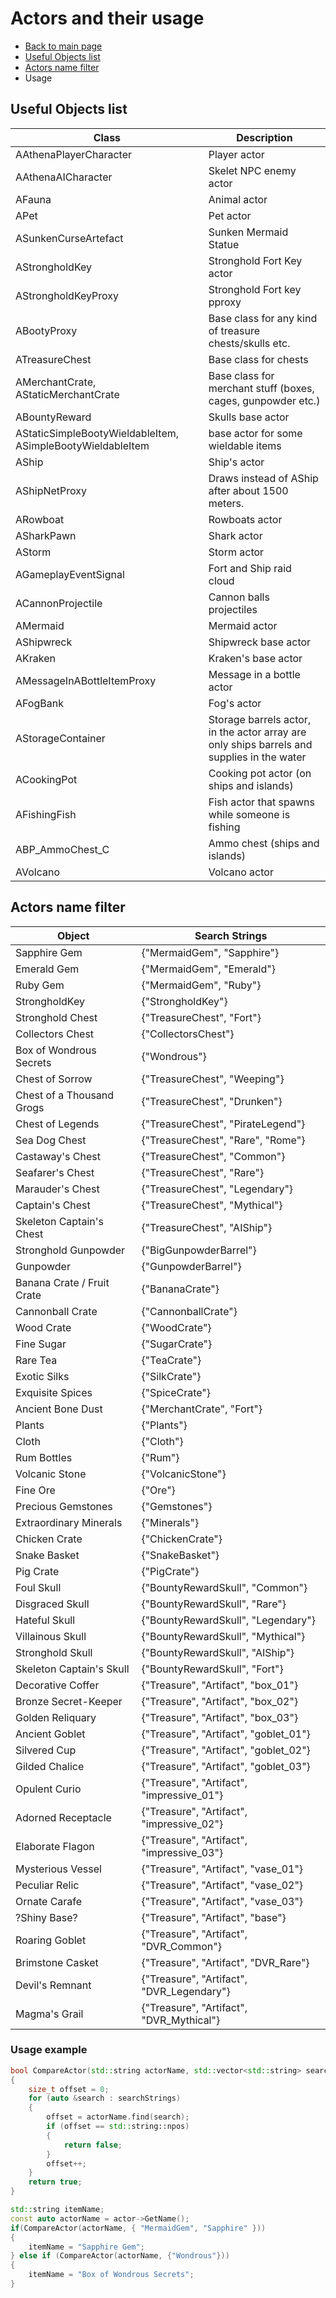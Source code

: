 
# Actors and their usage
* [Back to main page](README.md)
* [Useful Objects list](#useful-objects-list)
* [Actors name filter](#actors-name-filter)
* Usage

## Useful Objects list
Class | Description
----- | ----------------
AAthenaPlayerCharacter | Player actor
AAthenaAICharacter | Skelet NPC enemy actor
AFauna | Animal actor
APet | Pet actor
ASunkenCurseArtefact | Sunken Mermaid Statue
AStrongholdKey | Stronghold Fort Key actor
AStrongholdKeyProxy | Stronghold Fort key pproxy
ABootyProxy | Base class for any kind of treasure chests/skulls etc.
ATreasureChest | Base class for chests
AMerchantCrate, AStaticMerchantCrate | Base class for merchant stuff (boxes, cages, gunpowder etc.)
ABountyReward | Skulls base actor
AStaticSimpleBootyWieldableItem, ASimpleBootyWieldableItem | base actor for some wieldable items
AShip | Ship's actor
AShipNetProxy | Draws instead of AShip after about 1500 meters.
ARowboat | Rowboats actor
ASharkPawn | Shark actor
AStorm | Storm actor
AGameplayEventSignal | Fort and Ship raid cloud
ACannonProjectile | Cannon balls projectiles
AMermaid | Mermaid actor
AShipwreck | Shipwreck base actor
AKraken | Kraken's base actor
AMessageInABottleItemProxy | Message in a bottle actor
AFogBank | Fog's actor
AStorageContainer | Storage barrels actor, in the actor array are only ships barrels and supplies in the water
ACookingPot | Cooking pot actor (on ships and islands)
AFishingFish | Fish actor that spawns while someone is fishing
ABP_AmmoChest_C | Ammo chest (ships and islands)
AVolcano | Volcano actor


## Actors name filter
Object | Search Strings
------ | ----------------
Sapphire Gem | {"MermaidGem", "Sapphire"}
Emerald Gem | {"MermaidGem", "Emerald"}
Ruby Gem | {"MermaidGem", "Ruby"}
StrongholdKey | {"StrongholdKey"}
Stronghold Chest | {"TreasureChest", "Fort"}
Collectors Chest | {"CollectorsChest"}
Box of Wondrous Secrets | {"Wondrous"}
Chest of Sorrow | {"TreasureChest", "Weeping"}
Chest of a Thousand Grogs | {"TreasureChest", "Drunken"}
Chest of Legends | {"TreasureChest", "PirateLegend"}
Sea Dog Chest | {"TreasureChest", "Rare", "Rome"}
Castaway's Chest | {"TreasureChest", "Common"}
Seafarer's Chest | {"TreasureChest", "Rare"}
Marauder's Chest | {"TreasureChest", "Legendary"}
Captain's Chest | {"TreasureChest", "Mythical"}
Skeleton Captain's Chest | {"TreasureChest", "AIShip"}
Stronghold Gunpowder | {"BigGunpowderBarrel"}
Gunpowder | {"GunpowderBarrel"}
Banana Crate / Fruit Crate | {"BananaCrate"}
Cannonball Crate | {"CannonballCrate"}			
Wood Crate | {"WoodCrate"}
Fine Sugar | {"SugarCrate"}
Rare Tea | {"TeaCrate"}
Exotic Silks | {"SilkCrate"}
Exquisite Spices | {"SpiceCrate"}
Ancient Bone Dust | {"MerchantCrate", "Fort"}
Plants | {"Plants"}
Cloth | {"Cloth"}
Rum Bottles | {"Rum"}
Volcanic Stone | {"VolcanicStone"}
Fine Ore | {"Ore"}
Precious Gemstones | {"Gemstones"}
Extraordinary Minerals | {"Minerals"}
Chicken Crate | {"ChickenCrate"}
Snake Basket | {"SnakeBasket"}
Pig Crate | {"PigCrate"}
Foul Skull | {"BountyRewardSkull", "Common"}
Disgraced Skull | {"BountyRewardSkull", "Rare"}
Hateful Skull | {"BountyRewardSkull", "Legendary"}
Villainous Skull | {"BountyRewardSkull", "Mythical"}
Stronghold Skull | {"BountyRewardSkull", "AIShip"}
Skeleton Captain's Skull | {"BountyRewardSkull", "Fort"}
Decorative Coffer | {"Treasure", "Artifact", "box_01"}
Bronze Secret-Keeper | {"Treasure", "Artifact", "box_02"}
Golden Reliquary | {"Treasure", "Artifact", "box_03"}
Ancient Goblet | {"Treasure", "Artifact", "goblet_01"}
Silvered Cup | {"Treasure", "Artifact", "goblet_02"}
Gilded Chalice | {"Treasure", "Artifact", "goblet_03"}
Opulent Curio | {"Treasure", "Artifact", "impressive_01"}
Adorned Receptacle| {"Treasure", "Artifact", "impressive_02"}
Elaborate Flagon | {"Treasure", "Artifact", "impressive_03"}
Mysterious Vessel | {"Treasure", "Artifact", "vase_01"}
Peculiar Relic | {"Treasure", "Artifact", "vase_02"}
Ornate Carafe | {"Treasure", "Artifact", "vase_03"}
?Shiny Base? | {"Treasure", "Artifact", "base"}
Roaring Goblet | {"Treasure", "Artifact", "DVR_Common"}
Brimstone Casket | {"Treasure", "Artifact", "DVR_Rare"}
Devil's Remnant | {"Treasure", "Artifact", "DVR_Legendary"}
Magma's Grail | {"Treasure", "Artifact", "DVR_Mythical"}

### Usage example
```cpp
bool CompareActor(std::string actorName, std::vector<std::string> searchStrings)
{
    size_t offset = 0;
    for (auto &search : searchStrings)
    {
        offset = actorName.find(search);
        if (offset == std::string::npos)
        {
            return false;
        }
        offset++;
    }
    return true;
}

std::string itemName;
const auto actorName = actor->GetName();
if(CompareActor(actorName, { "MermaidGem", "Sapphire" }))
{
    itemName = "Sapphire Gem";
} else if (CompareActor(actorName, {"Wondrous"}))
{
    itemName = "Box of Wondrous Secrets";
}
```